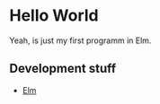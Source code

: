 # Hello World
Yeah, is just my first programm in Elm. 

## Development stuff

- [Elm](https://elm-lang.com/)
